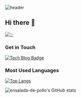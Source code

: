 ![header](https://capsule-render.vercel.app/api?type=waving&color=ece700&height=200&text=Welcome!&animation=fadeIn&fontSize=80&fontAlignY=35)

## Hi there 👋


[![✨](https://myhits.vercel.app/api/hit/https%3A%2F%2Fmyhits.vercel.app?color=purple&label=✨&size=small)](https://myhits.vercel.app)

### Get in Touch

[![Tech Blog Badge](http://img.shields.io/badge/Medium-000000?style=flat-square&logo=medium&link=https://zzsza.github.io/)](https://velog.io/@my_sql)

### Most Used Languages
[![Top Langs](https://github-readme-stats.vercel.app/api/top-langs/?username=ensalada-de-pollo&layout=compact)](https://github.com/ensalada-de-pollo/github-readme-stats)

![ensalada-de-pollo's GitHub stats](https://github-readme-stats.vercel.app/api?username=ensalada-de-pollo&count_private=true&show_icons=true&theme=radical)

<!--
**ensalada-de-pollo/ensalada-de-pollo** is a ✨ _special_ ✨ repository because its `README.md` (this file) appears on your GitHub profile.

Here are some ideas to get you started:

- 🔭 I’m currently working on ...
- 🌱 I’m currently learning ...
- 👯 I’m looking to collaborate on ...
- 🤔 I’m looking for help with ...
- 💬 Ask me about ...
- 📫 How to reach me: ...
- 😄 Pronouns: ...
- ⚡ Fun fact: ...
-->
